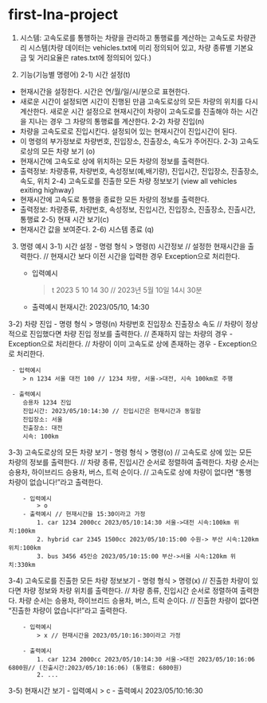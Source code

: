 # first-Ina-project
1) 시스템: 고속도로를 통행하는 차량을 관리하고 통행료를 계산하는 고속도로 차량관리 시스템(차량 데이터는 vehicles.txt에 미리 정의되어 있고, 차량 종류별 기본요금 및 거리요율은 rates.txt에 정의되어 있다.)

2) 기능(기능별 명령어)
 2-1) 시간 설정(t)
 - 현재시간을 설정한다. 시간은 연/월/일/시/분으로 표현한다.
 - 새로운 시간이 설정되면 시간이 진행된 만큼 고속도로상의 모든 차량의 위치를 다시 계산한다. 새로운 시간 설정으로 현재시간이 차량이 고속도로를 진출해야 하는 시간을 지나는 경우 그 차량의 통행료를 계산한다.
 2-2) 차량 진입(n)
 - 차량을 고속도로로 진입시킨다. 설정되어 있는 현재시간이 진입시간이 된다.
 - 이 명령의 부가정보로 차량번호, 진입장소, 진출장소, 속도가 주어진다.
 2-3) 고속도로상의 모든 차량 보기 (o)
 - 현재시간에 고속도로 상에 위치하는 모든 차량의 정보를 출력한다. 
 - 출력정보: 차량종류, 차량번호, 속성정보(예,배기량), 진입시간, 진입장소, 진출장소, 속도, 위치
 2-4) 고속도로를 진출한 모든 차량 정보보기 (view all vehicles exiting highway)
 - 현재시간에 고속도로 통행을 종료한 모든 차량의 정보를 출력한다.
 - 출력정보: 차량종류, 차량번호, 속성정보, 진입시간, 진입장소, 진출장소, 진출시간, 통행료
 2-5) 현재 시간 보기(c)
 - 현재시간 값을 보여준다.
 2-6) 시스템 종료 (q)

3) 명령 예시
 3-1) 시간 설정
       - 명령 형식
          > 명령(t) 시간정보
          // 설정한 현재시간을 출력한다.
          // 현재시간 보다 이전 시간을 입력한 경우 Exception으로 처리한다.
      
      - 입력예시
          > t 2023 5 10 14 30 // 2023년 5월 10일 14시 30분
          
      - 출력예시
          현재시간: 2023/05/10, 14:30
      
3-2) 차량 진입
      - 명령 형식
        > 명령(n) 차량번호 진입장소 진출장소 속도
        // 차량이 정상적으로 진입했다면 차량 진입 정보를 출력한다.
        // 존재하지 않는 차량의 경우 - Exception으로 처리한다.
        // 차량이 이미 고속도로 상에 존재하는 경우 - Exception으로 처리한다.
    
     - 입력예시
        > n 1234 서울 대전 100 // 1234 차량, 서울->대전, 시속 100km로 주행
        
     - 출력예시
        승용차 1234 진입 
        진입시간: 2023/05/10:14:30 // 진입시간은 현재시간과 동일함
        진입장소: 서울
        진출장소: 대전
        시속: 100km
    
  3-3) 고속도로상의 모든 차량 보기 
        - 명령 형식
          > 명령(o)
          // 고속도로 상에 있는 모든 차량의 정보를 출력한다.
          // 차량 종류, 진입시간 순서로 정렬하여 출력한다. 차량 순서는 승용차, 하이브리드 승용차, 버스, 트럭 순이다.
          // 고속도로 상에 차량이 없다면 “통행 차량이 없습니다!”라고 출력한다.
        
        - 입력예시
            > o
        - 출력예시 // 현재시간을 15:30이라고 가정
            1. car 1234 2000cc 2023/05/10:14:30 서울->대전 시속:100km 위치:100km
            2. hybrid car 2345 1500cc 2023/05/10:15:00 수원-> 부산 시속:120km 위치:100km
            3. bus 3456 45인승 2023/05/10:15:00 부산->서울 시속:120km 위치:330km

  3-4) 고속도로를 진출한 모든 차량 정보보기
        - 명령 형식
          > 명령(x) 
          // 진출한 차량이 있다면 차량 정보와 차량 위치를 출력한다.
          // 차량 종류, 진입시간 순서로 정렬하여 출력한다. 차량 순서는 승용차, 하이브리드 승용차, 버스, 트럭 순이다.
          // 진출한 차량이 없다면 “진출한 차량이 없습니다!”라고 출력한다.
          
        - 입력예시
            > x // 현재시간을 2023/05/10:16:30이라고 가정
        
        - 출력예시 
            1. car 1234 2000cc 2023/05/10:14:30 서울->대전 2023/05/10:16:06 6800원// (진출시간:2023/05/10:16:06) (통행료: 6800원) 
            2. ...

  3-5) 현재시간 보기
       - 입력예시
           > c
       - 출력예시 
          2023/05/10:16:30

          

   
